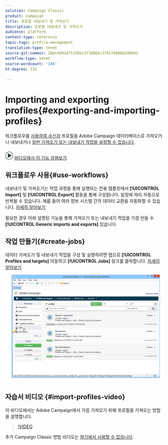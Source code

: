 ```yaml
---
solution: Campaign Classic
product: campaign
title: 프로필 내보내기 및 가져오기
description: 프로필 내보내기 및 가져오기
audience: platform
content-type: reference
topic-tags: profile-management
translation-type: tm+mt
source-git-commit: 20dcdd91d71158bc373db68c3f61f6808b240bd2
workflow-type: tm+mt
source-wordcount: '144'
ht-degree: 11%

---
```



# Importing and exporting profiles{#exporting-and-importing-profiles}

워크플로우를 [사용하여 수신자](#use-workflows) 프로필을 Adobe Campaign 데이터베이스로 가져오거나 내보내거나 [일반 가져오기 또는 내보내기 작업을 설정할 수 있습니다](#create-jobs).

![](assets/do-not-localize/how-to-video.png) [비디오에서 이 기능 살펴보기](#import-profiles-video)

## 워크플로우 사용{#use-workflows}

내보내기 및 가져오기는 작업 과정을 통해 실행되는 전용 템플릿에서 **[!UICONTROL Import]** 및 **[!UICONTROL Export]** 활동을 통해 구성됩니다. 일정에 따라 자동으로 반복될 수 있습니다. 예를 들어 여러 정보 시스템 간의 데이터 교환을 자동화할 수 있습니다. [자세히 알아보기](../../workflow/using/importing-data.md#best-practices-when-importing-data)

필요한 경우 아래 설명된 기능을 통해 가져오기 또는 내보내기 작업을 가끔 만들 수 **[!UICONTROL Generic imports and exports]** 있습니다.

## 작업 만들기{#create-jobs}

데이터 가져오기 및 내보내기 작업을 구성 및 실행하려면 탭으로 **[!UICONTROL Profiles and targets]** 이동하고 **[!UICONTROL Jobs]** 링크를 클릭합니다. [자세히 알아보기](../../platform/using/generic-imports-and-exports.md)

![](assets/s_ncs_user_interface_import_link.png)


## 자습서 비디오 {#import-profiles-video}

이 비디오에서는 Adobe Campaign에서 가끔 가져오기 위해 프로필을 가져오는 방법을 설명합니다.

>[!VIDEO](https://video.tv.adobe.com/v/25608?quality=12)

추가 Campaign Classic 방법 비디오는 [여기에서 사용할 수 있습니다](https://experienceleague.adobe.com/docs/campaign-classic-learn/tutorials/overview.html).